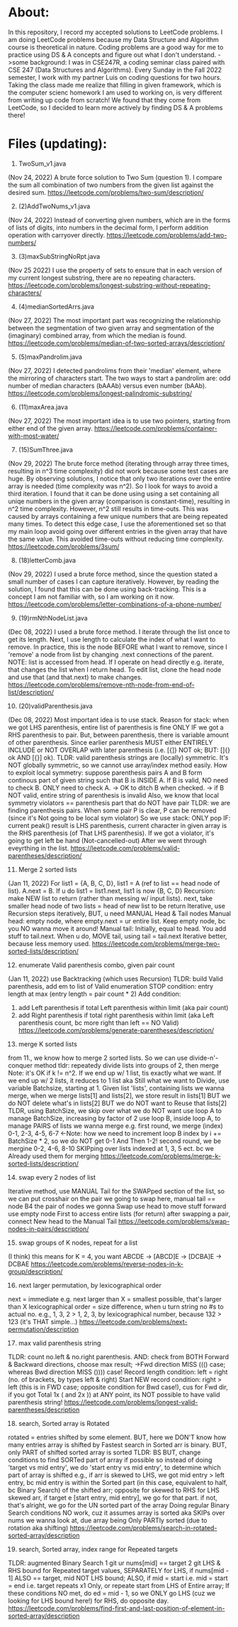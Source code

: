 # About:
In this repository, I record my accepted solutions to LeetCode problems.
I am doing LeetCode problems because my Data Structure and Algorithm course is theoretical in nature. Coding problems are a good way for me to practice using DS & A concepts and figure out what I don't understand.
->some background: I was in CSE247R, a coding seminar class paired with CSE 247 (Data Structures and Algorithms). Every Sunday in the Fall 2022 semester, I work with my partner Luis on coding questions for two hours. 
Taking the class made me realize that filling in given framework, which is the computer scienc homework I am used to working on, is very different from writing up code from scratch! We found that they come from LeetCode, so I decided to learn more actively by finding DS & A problems there!

# Files (updating):
1. TwoSum_v1.java

(Nov 24, 2022) A brute force solution to Two Sum (question 1). I compare the sum all combination of two numbers from the given list against the desired sum.
https://leetcode.com/problems/two-sum/description/

2. (2)AddTwoNums_v1.java

(Nov 24, 2022) Instead of converting given numbers, which are in the forms of lists of digits, into numbers in the decimal form, I perform addition operation with carryover directly.
https://leetcode.com/problems/add-two-numbers/

3. (3)maxSubStringNoRpt.java

(Nov 25 2022) I use the property of sets to ensure that in each version of my current longest substring, there are no repeating characters.
https://leetcode.com/problems/longest-substring-without-repeating-characters/

4. (4)medianSortedArrs.java

(Nov 27, 2022) The most important part was recognizing the relationship between the segmentation of two given array and segmentation of the (imaginary) combined array, from which the median is found.
https://leetcode.com/problems/median-of-two-sorted-arrays/description/

5. (5)maxPandrolim.java

(Nov 27, 2022) I detected pandrolims from their 'median' element, where the mirroring of characters start. The two ways to start a pandrolim are: odd number of median characters (bAAAb) versus even number (bAAb).
https://leetcode.com/problems/longest-palindromic-substring/

6. (11)maxArea.java

(Nov 27, 2022) The most important idea is to use two pointers, starting from either end of the given array.
https://leetcode.com/problems/container-with-most-water/

7. (15)SumThree.java

(Nov 29, 2022) The brute force method (iterating through array three times, resulting in n^3 time complexity) did not work because some test cases are huge. 
By observing solutions, I notice that only two iterations over the entire array is needed (time complexity was n^2). 
So I look for ways to avoid a third iteration. I found that it can be done using using a set containing all uniqe numbers in the given array (comparison is constant-time), resulting in n^2 time complexity.
However, n^2 still results in time-outs. This was caused by arrays containing a few unique numbers that are being repeated many times. To detect this edge case, I use the aforementioned set so that my main loop avoid going over different entries in the given array that have the same value. This avoided time-outs without reducing time complexity.
https://leetcode.com/problems/3sum/

8. (18)letterComb.java

(Nov 29, 2022) I used a brute force method, since the question stated a small number of cases I can capture iteratively. 
However, by reading the solution, I found that this can be done using back-tracking. This is a concept I am not familiar with, so I am working on it now.
https://leetcode.com/problems/letter-combinations-of-a-phone-number/

9. (19)rmNthNodeList.java

(Dec 08, 2022) I used a brute force method. I iterate through the list once to get its length. Next, I use length to calculate the index of what I want to remove. In practice, this is the node BEFORE what I want to remove, since I 'remove' a node from list by changing .next connections of the parent.
NOTE: list is accessed from head. If I operate on head directly e.g. iterate, that changes the list when I return head.
To edit list, clone the head node and use that (and that.next) to make changes.
https://leetcode.com/problems/remove-nth-node-from-end-of-list/description/

10. (20)validParenthesis.java

(Dec 08, 2022) Most important idea is to use stack. Reason for stack: when we got LHS parenthesis, entire list of parenthesis is fine ONLY IF we got a RHS parenthesis to pair. But, between parenthesis, there is variable amount of other parenthesis. Since earlier parenthesis MUST either ENTIRELY INCLUDE or NOT OVERLAP with later parenthesis (i.e. [{]} NOT ok; BUT: []{} ok AND [{}] ok). 
TLDR: valid parenthesis strings are (locally) symmetric. It's NOT globally symmetric, so we cannot use array/index method easily.
How to exploit local symmetry: 
suppose parenthesis pairs A and B form continous part of given string such that B is INSIDE A. If B is valid, NO need to check B. ONLY need to check A. -> OK to ditch B when checked. -> if B NOT valid, entire string of parenthesis is invalid
Also, we know that local symmetry violators == parenthesis part that do NOT have pair
TLDR: we are finding parenthesis pairs. When some pair P is clear, P can be removed (since it's Not going to be local sym violator)
So we use stack: ONLY pop IF: current peak() result is LHS parenthesis, current character in given array is the RHS parenthesis (of That LHS parenthesis).
If we got a violator, it's going to get left be hand (Not-cancelled-out) After we went through eveyrthing in the list.
https://leetcode.com/problems/valid-parentheses/description/

11. Merge 2 sorted lists

(Jan 11, 2022) For list1 = {A, B, C, D}, list1 = A (ref to list == head node of list). A.next = B.
If u do list1 = list1.next, list1 is now {B, C, D}
Recursion: make NEW list to return (rather than messing w/ input lists).
  next, take smaller head node of two lists = head of new list to be return
Iterative, use Recursion steps iteratively, BUT, u need MANUAL Head & Tail nodes
  Manual head: empty node, where empty.next = ur entire list. Keep empty node, bc you NO wanna move it around!
  Manual tail: Initially, equal to head. You add stuff to tail.next. When u do, MOVE tail, using tail = tail.next
Iterative better, because less memory used.
https://leetcode.com/problems/merge-two-sorted-lists/description/

12. enumerate Valid parenthesis combo, given pair count

(Jan 11, 2022) use Backtracking (which uses Recursion)
TLDR: build Valid parenthesis, add em to list of Valid enumeration
STOP condition: entry length at max (entry length = pair count * 2)
Add condition: 
  1) add Left parenthesis if total Left parenthesis within limit (aka pair count)
  2) add Right parenthesis if total right parenthesis within limit (aka Left parenthesis count, bc more right than left == NO Valid)
https://leetcode.com/problems/generate-parentheses/description/

13. merge K sorted lists

from 11., we know how to merge 2 sorted lists. So we can use divide-n'-conquer method
  tldr: repeatedy divide lists into groups of 2, then merge
  Note: it's OK if k != n^2. If we end up w/ 1 list, tis exactly what we want. If we end up w/ 2 lists, it reduces to 1 list aka Still what we want
  to Divide, use variable Batchsize, starting at 1. Given list 'lists', containing lists we wanna merge, when we merge lists[1] and lists[2], we store result in lists[1] BUT we do NOT delete what's in lists[2] BUT we do NOT want to Reuse that lists[2]
   TLDR, using BatchSize, we skip over what we do NOT want
  use loop A to manage BatchSize, increasing by factor of 2
  use loop B, inside loop A, to manage PAIRS of lists we wanna merge
  e.g. first round, we merge (index) 0-1, 2-3, 4-5, 6-7 <-Note: how we need to increment loop B index by i += BatchSize * 2, so we do NOT get 0-1 And Then 1-2!
  second round, we be mergine 0-2, 4-6, 8-10 SKIPping over lists indexed at 1, 3, 5 ect. bc we Already used them for merging
https://leetcode.com/problems/merge-k-sorted-lists/description/

14. swap every 2 nodes of list

Iterative method, use MANUAL Tail for the SWAPped section of the list, so we can put crosshair on the pair we going to swap
  here, manual tail == node B4 the pair of nodes we gonna Swap
  use head to move stuff forward
  use empty node First to access entire lists (for return)
  after swapping a pair, connect New head to the Manual Tail 
https://leetcode.com/problems/swap-nodes-in-pairs/description/

15. swap groups of K nodes, repeat for a list

(I think) this means for K = 4, you want ABCDE -> [ABCD]E -> [DCBA]E -> DCBAE
https://leetcode.com/problems/reverse-nodes-in-k-group/description/

16. next larger permutation, by lexicographical order

next = immediate e.g. next larger than X = smallest possible, that's larger than X
lexicographical order = size difference, when u turn string no #s to actual no. e.g., 1, 3, 2 > 1, 2, 3, by lexicographical number, because 132 > 123 (it's THAT simple...)
https://leetcode.com/problems/next-permutation/description

17. max valid parenthesis string

TLDR: count no.left & no.right parenthesis. AND: check from BOTH Forward & Backward directions, choose max result;
->Fwd direction MISS ((() case; whereas Bwd direction MISS ()))) case!
Record length condition: left = right (no. of brackets, by types left & right)
Start NEW record condition: right > left (this is in FWD case; opposite condition for Bwd case!), cus for Fwd dir, if you got Total 1x ( and 2x )) at ANY point, its NOT possible to have valid parenthesis string!
https://leetcode.com/problems/longest-valid-parentheses/description

18. search, Sorted array is Rotated

rotated = entries shifted by some element. BUT, here we DON'T know how many entries array is shifted by
Fastest search in Sorted arr is binary. BUT, only PART of shifted sorted array is sorted
TLDR: BS BUT, change conditions to find SORTed part of array if possible
  so instead of doing 'target vs mid entry', we do 'start entry vs mid entry', to determine which part of array is shifted
  e.g., if arr is skewed to LHS, we got mid entry > left entry, bc mid entry is within the Sorted part (in this case, equivalent to half, bc Binary Search) of the shifted arr; opposite for skewed to RHS
  for LHS skewed arr, if target e [start entry, mid entry], we go for that part. if not, that's alright, we go for the UN sorted part of the array
Doing regular Binary Search conditions NO work, cuz it assumes array is sorted aka SKIPs over nums we wanna look at, due array being Only PARTly sorted (due to rotation aka shifting)
https://leetcode.com/problems/search-in-rotated-sorted-array/description

19. search, Sorted array, index range for Repeated targets

TLDR: augmented Binary Search
  1 git ur nums[mid] == target
  2 git LHS & RHS bound for Repeated target values, SEPARATELY
  for LHS, if nums[mid - 1] ALSO == target, mid NOT LHS bound; ALSO, if mid = start i.e. mid = start = end i.e. target repeats x1 Only, or repeate start from LHS of Entire array; If these conditions NO met, do ed = mid - 1, so we ONLY go LHS (cuz we looking for LHS bound here!)
  for RHS, do opposite day.
https://leetcode.com/problems/find-first-and-last-position-of-element-in-sorted-array/description
